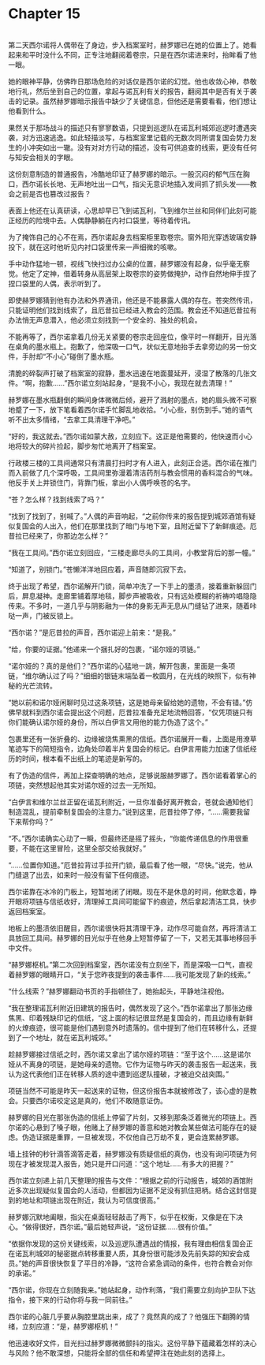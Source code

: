 # Chapter 15

<br>
第二天西尔诺将人偶带在了身边，步入档案室时，赫罗娜已在她的位置上了。她看起来和平时没什么不同，正专注地翻阅着卷宗，只是在西尔诺进来时，抬眸看了他一眼。

她的眼神平静，仿佛昨日那场危险的对话仅是西尔诺的幻觉。他也收敛心神，恭敬地行礼，然后坐到自己的位置，拿起与诺瓦利有关的报告，翻阅其中是否有关于袭击的记录。虽然赫罗娜暗示报告中缺少了关键信息，但他还是需要看看，他们想让他看到什么。

果然关于那场战斗的描述只有寥寥数语，只提到巡逻队在诺瓦利城郊巡逻时遭遇突袭，对方迅速逃逸。如此轻描淡写，与档案室里记载的无数次同所谓复国会势力发生的小冲突如出一辙。没有对对方行动的描述，没有可供追查的线索，更没有任何与知安会相关的字眼。

这份刻意制造的普通报告，冷酷地印证了赫罗娜的暗示。一股沉闷的郁气压在胸口，西尔诺长长地、无声地吐出一口气，指尖无意识地插入发间抓了抓头发——教会之前是否也篡改过报告？

表面上他还在认真研读，心思却早已飞到诺瓦利，飞到维尔兰丝和同伴们此刻可能正经历的险境中去。人偶静静躺在内衬口袋里，等待着传讯。

为了掩饰自己的心不在焉，西尔诺起身去档案柜里取卷宗。窗外阳光穿透玻璃安静投下，就在这时他听见内衬口袋里传来一声细微的咳嗽。

手中动作猛地一顿，视线飞快扫过办公桌的位置，赫罗娜没有起身，似乎毫无察觉。他定了定神，借着转身从高层架上取卷宗的姿势做掩护，动作自然地伸手捏了捏口袋里的人偶，表示听到了。

即使赫罗娜猜到他有办法和外界通讯，他还是不能暴露人偶的存在。苍突然传讯，只能证明他们找到线索了，且厄昔拉已经进入教会的范围。教会还不知道厄昔拉有办法悄无声息潜入，他必须立刻找到一个安全的、独处的机会。

不能再等了，西尔诺拿着几份无关紧要的卷宗走回座位，像平时一样翻开，目光落在桌角的墨水瓶上。抱歉了，他深吸一口气，状似无意地抬手去拿旁边的另一份文件，手肘却“不小心”碰倒了墨水瓶。

清脆的碎裂声打破了档案室的寂静，墨水迅速在地面蔓延开，浸湿了散落的几张文件。“啊，抱歉……”西尔诺立刻站起身，“是我不小心，我现在就去清理！”

赫罗娜在墨水瓶翻倒的瞬间身体微微后倾，避开了溅射的墨点，她的眉头微不可察地蹙了一下，放下笔看着西尔诺手忙脚乱地收拾。“小心些，别伤到手。”她的语气听不出太多情绪，“去拿工具清理干净吧。”

“好的，我这就去。”西尔诺如蒙大赦，立刻应下。这正是他需要的，他快速而小心地将较大的碎片捡起，脚步匆忙地离开了档案室。

行政楼三楼的工具间通常只有清晨打扫时才有人进入，此刻正合适。西尔诺在推门而入前做了几个深呼吸，工具间里弥漫着清洁药剂与教会惯用的香料混合的气味。他反手关上并锁住门，背靠门板，拿出小人偶呼唤苍的名字。

“苍？怎么样？找到线索了吗？”

“找到了找到了，别喊了。”人偶的声音响起，“之前你传来的报告提到城郊酒馆有疑似复国会的人出入，他们在那里找到了暗门与地下室，且附近留下了新鲜痕迹。厄昔拉已经来了，你那边怎么样？”

“我在工具间。”西尔诺立刻回应，“三楼走廊尽头的工具间，小教堂背后的那一幢。”

“知道了，别锁门。”苍懒洋洋地回应着，声音随即沉寂下去。

终于出现了希望，西尔诺解开门锁，简单冲洗了一下手上的墨渍，接着重新躲回门后，屏息凝神。走廊里铺着厚地毯，脚步声被吸收，只有远处模糊的祈祷吟唱隐隐传来。不多时，一道几乎与阴影融为一体的身影无声无息从门缝钻了进来，随着咔哒一声，门被反锁上。

“西尔诺？”是厄昔拉的声音，西尔诺迎上前来：“是我。”

“给，你要的证据。”他递来一个捆扎好的包裹，“诺尔娅的项链。”

“诺尔娅的？真的是他们？”西尔诺的心猛地一跳，解开包裹，里面是一条项链，“维尔确认过了吗？”细细的银链末端坠着一枚圆月，在光线的映照下，似有神秘的光芒流转。

“她以前和诺尔娅闲聊时见过这条项链，这是她母亲留给她的遗物，不会有错。”仿佛早就料到西尔诺会提出这个问题，厄昔拉准备充足地流畅回答，“仅凭项链只有你们能确认诺尔娅的身份，所以白伊言又用他的能力伪造了这个。”

包裹里还有一张折叠的、边缘被烧焦熏黑的信纸。西尔诺展开一看，上面是用潦草笔迹写下的简短指令，边角处印着半片复国会的标记。白伊言用能力加速了信纸经历的时间，根本看不出纸上的笔迹是新写的。

有了伪造的信件，再加上探查明确的地点，足够说服赫罗娜了。西尔诺看着掌心的项链，突然想起他其实对诺尔娅的过去一无所知。

“白伊言和维尔兰丝正留在诺瓦利附近，一旦你准备好离开教会，苍就会通知他们制造混乱，提前牵制复国会的注意力。”说到这里，厄昔拉停了停，“……需要我留下来帮你吗？”

“不。”西尔诺确实心动了一瞬，但最终还是摇了摇头，“你能传递信息的作用很重要，不能在这里冒险，这里全部交给我就好。”

“……位置你知道。”厄昔拉背过手拉开门锁，最后看了他一眼，“尽快。”说完，他从门缝退了出去，如来时一般没有留下任何痕迹。

西尔诺靠在冰冷的门板上，短暂地闭了闭眼。现在不是休息的时间，他默念着，睁开眼将项链与信纸收好，清理掉工具间可能留下的痕迹，然后拿起清洁工具，快步返回档案室。

地板上的墨渍依旧醒目，西尔诺很快将其清理干净，动作尽可能自然，再将清洁工具放回工具间。赫罗娜的目光似乎在他身上短暂停留了一下，又若无其事地移回手中文件。

“赫罗娜枢机。”第二次回到档案室，西尔诺没有立刻坐下，而是深吸一口气，直视着赫罗娜的眼睛开口，“关于您昨夜提到的袭击事件……我可能发现了新的线索。”

“什么线索？”赫罗娜翻动书页的手指顿住了，她抬起头，平静地注视他。

“我在整理诺瓦利附近旧建筑的报告时，偶然发现了这个。”西尔诺拿出了那张边缘焦黑、印着残缺印记的信纸，“这上面的标记很显然是复国会的，而且边缘有新鲜的火燎痕迹，很可能是他们遇到意外时遗落的。信中提到了他们在转移什么，还提到了一个地址，就在诺瓦利城郊。”

趁赫罗娜接过信纸之时，西尔诺又拿出了诺尔娅的项链：“至于这个……这是诺尔娅从不离身的项链，是她母亲的遗物。它作为证物与昨天的袭击报告一起送来，我认为这代表他们正在转移人质的途中遭到巡逻队撞破，才被迫交战突围。”

项链当然不可能是昨天一起送来的证物，但这份报告本就被修改了，该心虚的是教会。只要西尔诺咬定这是真的，他们不敢随意证伪。

赫罗娜的目光在那张伪造的信纸上停留了片刻，又移到那条泛着微光的项链上。西尔诺的心悬到了嗓子眼，他赌上了赫罗娜的善意和她对教会某些做法可能存在的疑虑。伪造证据是重罪，一旦被发现，不仅他自己万劫不复，更会连累赫罗娜。

墙上挂钟的秒针滴答滴答走着，赫罗娜没有质疑信纸的真伪，也没有询问项链为何现在才被发现混入报告，她只是开口问道：“这个地址……有多大的把握？”

西尔诺立刻递上前几天整理的报告与文件：“根据之前的行动报告，城郊的酒馆附近多次出现疑似复国会的人活动，但都因为证据不足没有抓住把柄。结合这封信提到的地址和项链出现在附近，我认为可信度很高。”

赫罗娜沉默地阖眼，指尖在桌面轻轻敲击了两下，似乎在权衡，又像是在下决心。“做得很好，西尔诺。”最后她轻声说，“这份证据……很有价值。”

“依据你发现的这份关键线索，以及巡逻队遭遇战的情报，我有理由相信复国会正在诺瓦利城郊的秘密据点转移重要人质，其身份很可能涉及先前失踪的知安会成员。”她的声音很快恢复了平日的冷静，“这符合紧急调动的条件，也符合教会对你的承诺。”

“西尔诺，你现在立刻随我来。”她站起身，动作利落，“我们需要立刻向护卫队下达指令，接下来的行动你将与我一同前往。”

西尔诺的心脏几乎要从胸腔里跳出来，成了？竟然真的成了？他强压下翻腾的情绪，立刻应道：“是，赫罗娜枢机！”

他迅速收好文件，目光扫过赫罗娜微微颤抖的指尖。这份平静下蕴藏着怎样的决心与风险？他不敢深想，只能将全部的信任和希望押注在她此刻的选择上。
